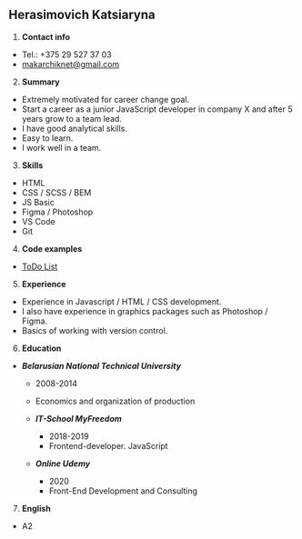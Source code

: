 ## Herasimovich Katsiaryna

1. **Contact info**

  * Tel.: +375 29 527 37 03
  * makarchiknet@gmail.com

2. **Summary**

  * Extremely motivated for career change goal.
  * Start a career as a junior JavaScript developer in company X and after 5 years grow to a team lead.
  * I have good analytical skills. 
  * Easy to learn. 
  * I work well in a team.
  
3. **Skills**

  * HTML
  * CSS / SCSS / BEM
  * JS Basic 
  * Figma / Photoshop
  * VS Code
  * Git

4. **Code examples**

 * [ToDo List](https://makarchiknet.github.io/ToDo-List/)

5. **Experience**

 * Experience in Javascript / HTML / CSS development.
 * I also have experience in graphics packages such as Photoshop / Figma.
 * Basics of working with version control.

6. **Education**

* _**Belarusian National Technical University**_
    * 2008-2014
    * Economics and organization of production

  * _**IT-School MyFreedom**_
    * 2018-2019
    * Frontend-developer. JavaScript

  * _**Online Udemy**_
    * 2020
    * Front-End Development and Consulting

7. **English**

  * A2
